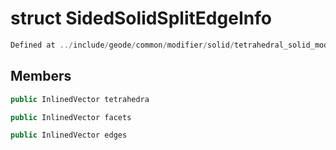 # struct SidedSolidSplitEdgeInfo

```cpp
Defined at ../include/geode/common/modifier/solid/tetrahedral_solid_modifier.h#39
```

## Members

```cpp
public InlinedVector tetrahedra

```

```cpp
public InlinedVector facets

```

```cpp
public InlinedVector edges

```



